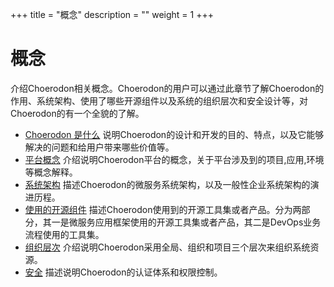 +++
title = "概念"
description = ""
weight = 1
+++

# 概念

介绍Choerodon相关概念。Choerodon的用户可以通过此章节了解Choerodon的作用、系统架构、使用了哪些开源组件以及系统的组织层次和安全设计等，对Choerodon的有一个全貌的了解。

- [Choerodon 是什么](./choerodon-concept) 说明Choerodon的设计和开发的目的、特点，以及它能够解决的问题和给用户带来哪些价值等。
- [平台概念](./platform-concept) 介绍说明Choerodon平台的概念，关于平台涉及到的项目,应用,环境等概念解释。
- [系统架构](./choerodon-system-architecture) 描述Choerodon的微服务系统架构，以及一般性企业系统架构的演进历程。
- [使用的开源组件](./choerodon-opensource-component) 描述Choerodon使用到的开源工具集或者产品。分为两部分，其一是微服务应用框架使用的开源工具集或者产品，其二是DevOps业务流程使用的工具集。
- [组织层次](./choerodon-org) 介绍说明Choerodon采用全局、组织和项目三个层次来组织系统资源。
- [安全](./security) 描述说明Choerodon的认证体系和权限控制。